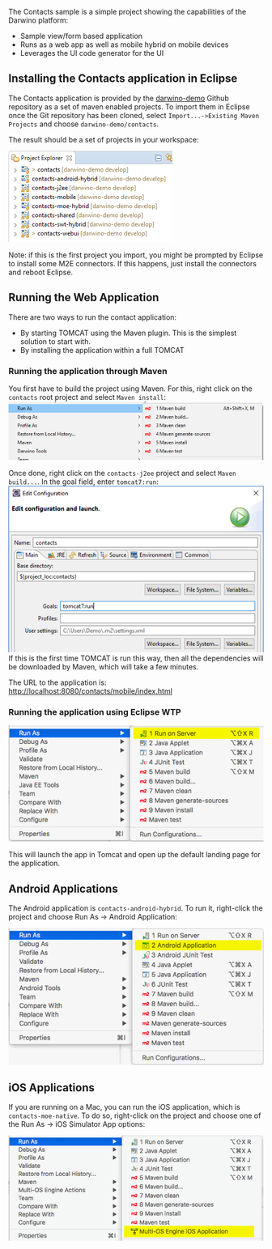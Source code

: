 The Contacts sample is a simple project showing the capabilities of the Darwino platform:
- Sample view/form based application
- Runs as a web app as well as mobile hybrid on mobile devices
- Leverages the UI code generator for the UI

Installing the Contacts application in Eclipse
----------------------------------------------

The Contacts application is provided by the [darwino-demo](https://github.com/darwino/darwino-demo) Github repository as a set of maven enabled projects.
To import them in Eclipse once the Git repository has been cloned, select `Import...->Existing Maven Projects` and choose `darwino-demo/contacts`.

The result should be a set of projects in your workspace:

![](contactsprojects.png)

Note: if this is the first project you import, you might be prompted by Eclipse to install some M2E connectors. If this happens, just install the connectors and reboot Eclipse.

Running the Web Application
---------------------------

There are two ways to run the contact application:
- By starting TOMCAT using the Maven plugin. This is the simplest solution to start with.
- By installing the application within a full TOMCAT

### Running the application through Maven ###
You first have to build the project using Maven. For this, right click on the `contacts` root project and select `Maven install`:
![](contactsmaveninstall.png)

Once done, right click on the `contacts-j2ee` project and select `Maven build...`. In the goal field, enter `tomcat7:run`:
![](contactsmaventomcat.png)
If this is the first time TOMCAT is run this way, then all the dependencies will be downloaded by Maven, which will take a few minutes.

The URL to the application is: [http://localhost:8080/contacts/mobile/index.html](http://localhost:8080/contacts/mobile/index.html)

### Running the application using Eclipse WTP ###

![](runas-runonserver.png)

This will launch the app in Tomcat and open up the default landing page for the application. 


Android Applications
--------------------

The Android application is `contacts-android-hybrid`. To run it, right-click the project and choose Run As &rarr; Android Application:

![](runas-android.png)

iOS Applications
----------------

If you are running on a Mac, you can run the iOS application, which is `contacts-moe-native`. To do so, right-click on the project and choose one of the Run As &rarr; iOS Simulator App options:

![](runas-ios.png)
